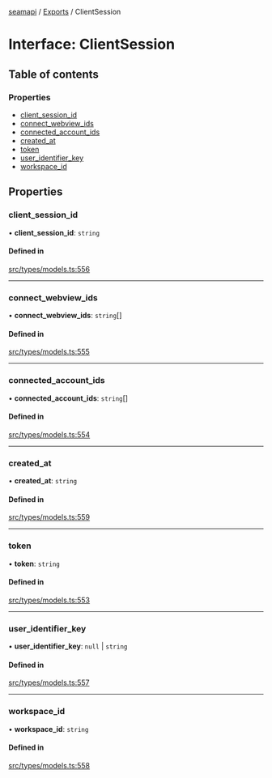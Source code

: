 [seamapi](../README.md) / [Exports](../modules.md) / ClientSession

# Interface: ClientSession

## Table of contents

### Properties

- [client\_session\_id](ClientSession.md#client_session_id)
- [connect\_webview\_ids](ClientSession.md#connect_webview_ids)
- [connected\_account\_ids](ClientSession.md#connected_account_ids)
- [created\_at](ClientSession.md#created_at)
- [token](ClientSession.md#token)
- [user\_identifier\_key](ClientSession.md#user_identifier_key)
- [workspace\_id](ClientSession.md#workspace_id)

## Properties

### client\_session\_id

• **client\_session\_id**: `string`

#### Defined in

[src/types/models.ts:556](https://github.com/seamapi/javascript/blob/main/src/types/models.ts#L556)

___

### connect\_webview\_ids

• **connect\_webview\_ids**: `string`[]

#### Defined in

[src/types/models.ts:555](https://github.com/seamapi/javascript/blob/main/src/types/models.ts#L555)

___

### connected\_account\_ids

• **connected\_account\_ids**: `string`[]

#### Defined in

[src/types/models.ts:554](https://github.com/seamapi/javascript/blob/main/src/types/models.ts#L554)

___

### created\_at

• **created\_at**: `string`

#### Defined in

[src/types/models.ts:559](https://github.com/seamapi/javascript/blob/main/src/types/models.ts#L559)

___

### token

• **token**: `string`

#### Defined in

[src/types/models.ts:553](https://github.com/seamapi/javascript/blob/main/src/types/models.ts#L553)

___

### user\_identifier\_key

• **user\_identifier\_key**: ``null`` \| `string`

#### Defined in

[src/types/models.ts:557](https://github.com/seamapi/javascript/blob/main/src/types/models.ts#L557)

___

### workspace\_id

• **workspace\_id**: `string`

#### Defined in

[src/types/models.ts:558](https://github.com/seamapi/javascript/blob/main/src/types/models.ts#L558)
